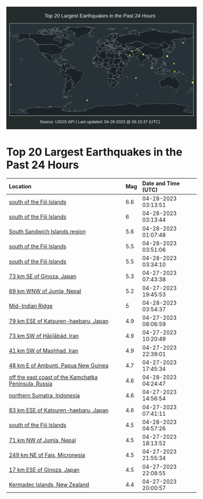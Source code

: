 ![Map](./map.png)

# Top 20 Largest Earthquakes in the Past 24 Hours

| Location | Mag | Date and Time (UTC) |
|:---|:---|:---|
| [south of the Fiji Islands](https://earthquake.usgs.gov/earthquakes/eventpage/us7000jwhe) | 6.6 | 04-28-2023 03:13:51 |
| [south of the Fiji Islands](https://earthquake.usgs.gov/earthquakes/eventpage/us7000jwhc) | 6 | 04-28-2023 03:13:44 |
| [South Sandwich Islands region](https://earthquake.usgs.gov/earthquakes/eventpage/us7000jwfx) | 5.6 | 04-28-2023 01:07:48 |
| [south of the Fiji Islands](https://earthquake.usgs.gov/earthquakes/eventpage/us7000jwiw) | 5.5 | 04-28-2023 03:51:06 |
| [south of the Fiji Islands](https://earthquake.usgs.gov/earthquakes/eventpage/us7000jwi2) | 5.5 | 04-28-2023 03:34:10 |
| [73 km SE of Ginoza, Japan](https://earthquake.usgs.gov/earthquakes/eventpage/us7000jw7e) | 5.3 | 04-27-2023 07:43:38 |
| [69 km WNW of Jumla, Nepal](https://earthquake.usgs.gov/earthquakes/eventpage/us7000jwdq) | 5.2 | 04-27-2023 19:45:53 |
| [Mid-Indian Ridge](https://earthquake.usgs.gov/earthquakes/eventpage/us7000jwjd) | 5 | 04-28-2023 03:54:37 |
| [79 km ESE of Katsuren-haebaru, Japan](https://earthquake.usgs.gov/earthquakes/eventpage/us7000jw7k) | 4.9 | 04-27-2023 08:06:59 |
| [73 km SW of Ḩājjīābād, Iran](https://earthquake.usgs.gov/earthquakes/eventpage/us7000jw88) | 4.9 | 04-27-2023 10:20:49 |
| [41 km SW of Mashhad, Iran](https://earthquake.usgs.gov/earthquakes/eventpage/us7000jwf5) | 4.9 | 04-27-2023 22:39:01 |
| [48 km E of Ambunti, Papua New Guinea](https://earthquake.usgs.gov/earthquakes/eventpage/us7000jwci) | 4.7 | 04-27-2023 17:45:34 |
| [off the east coast of the Kamchatka Peninsula, Russia](https://earthquake.usgs.gov/earthquakes/eventpage/us7000jwjt) | 4.6 | 04-28-2023 04:24:47 |
| [northern Sumatra, Indonesia](https://earthquake.usgs.gov/earthquakes/eventpage/us7000jwan) | 4.6 | 04-27-2023 14:56:54 |
| [83 km ESE of Katsuren-haebaru, Japan](https://earthquake.usgs.gov/earthquakes/eventpage/us7000jw7l) | 4.6 | 04-27-2023 07:41:11 |
| [south of the Fiji Islands](https://earthquake.usgs.gov/earthquakes/eventpage/us7000jwk3) | 4.5 | 04-28-2023 04:57:26 |
| [71 km NW of Jumla, Nepal](https://earthquake.usgs.gov/earthquakes/eventpage/us7000jwcr) | 4.5 | 04-27-2023 18:13:52 |
| [249 km NE of Fais, Micronesia](https://earthquake.usgs.gov/earthquakes/eventpage/us7000jwex) | 4.5 | 04-27-2023 21:55:34 |
| [17 km ESE of Ginoza, Japan](https://earthquake.usgs.gov/earthquakes/eventpage/us7000jwez) | 4.5 | 04-27-2023 22:08:55 |
| [Kermadec Islands, New Zealand](https://earthquake.usgs.gov/earthquakes/eventpage/us7000jwdw) | 4.4 | 04-27-2023 20:00:57 |
